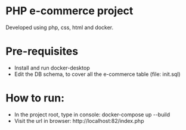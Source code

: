 # PHP e-commerce project
Developed using php, css, html and docker.

# Pre-requisites
- Install and run docker-desktop
- Edit the DB schema, to cover all the e-commerce table (file: init.sql)

# How to run:
- In the project root, type in console: docker-compose up --build
- Visit the url in browser: http://localhost:82/index.php
